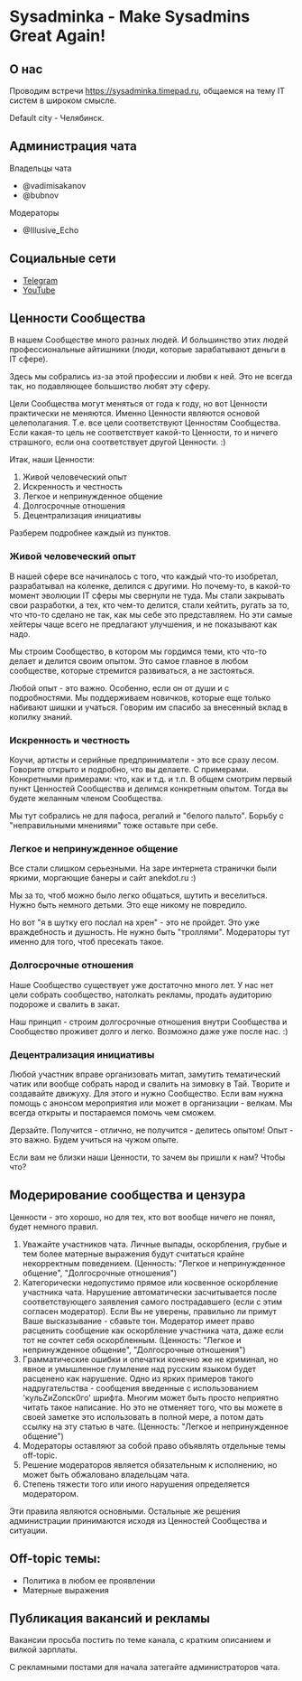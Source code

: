 # Sysadminka - Make Sysadmins Great Again!

## О нас

Проводим встречи https://sysadminka.timepad.ru, общаемся на тему IT систем в широком смысле.

Default city - Челябинск.

## Администрация чата

Владельцы чата

- @vadimisakanov
- @bubnov

Модераторы

- @Illusive_Echo

## Социальные сети

- [Telegram](https://t.me/sysadminka)
- [YouTube](https://www.youtube.com/channel/UCMblNgU0Gt-TXb9GdVeeinw)

## Ценности Сообщества

В нашем Сообществе много разных людей. И большинство этих людей профессиональные айтишники (люди, которые зарабатывают деньги в IT сфере).

Здесь мы собрались из-за этой профессии и любви к ней. Это не всегда так, но подавляющее большиство любят эту сферу.

Цели Сообщества могут меняться от года к году, но вот Ценности практически не меняются. Именно Ценности являются основой целеполагания.
Т.е. все цели соответствуют Ценностям Сообщества. Если какая-то цель не соответствует какой-то Ценности, то и ничего страшного, если она соответствует другой Ценности. :)

Итак, наши Ценности:

1. Живой человеческий опыт
2. Искренность и честность
3. Легкое и непринужденное общение
4. Долгосрочные отношения
5. Децентрализация инициативы

Разберем подробнее каждый из пунктов.

### Живой человеческий опыт

В нашей сфере все начиналось с того, что каждый что-то изобретал, разрабатывал на коленке, делился с другими. Но почему-то, в какой-то момент эволюции IT сферы мы свернули не туда. Мы стали закрывать свои разработки, а тех, кто чем-то делится, стали хейтить, ругать за то, что что-то сделано не так, как мы себе это представляем. Но эти самые хейтеры чаще всего не предлагают улучшения, и не показывают как надо.

Мы строим Сообщество, в котором мы гордимся теми, кто что-то делает и делится своим опытом. Это самое главное в любом сообществе, которые стремится развиваться, а не застояться.

Любой опыт - это важно. Особенно, если он от души и с подробностями. Мы поддерживаем новичков, которые еще только набивают шишки и учаться. Говорим им спасибо за внесенный вклад в копилку знаний.

### Искренность и честность

Коучи, артисты и серийные предприниматели - это все сразу лесом. Говорите открыто и подробно, что вы делаете. С примерами. Конкретными примерами: что, как и т.д. и т.п. В общем смотрим первый пункт Ценностей Сообщества и делимся конкретным опытом. Тогда вы будете желанным членом Сообщества.

Мы тут собрались не для пафоса, регалий и "белого пальто". Борьбу с "неправильными мнениями" тоже оставьте при себе.

### Легкое и непринужденное общение

Все стали слишком серьезными. На заре интернета странички были яркими, моргающие банеры и сайт anekdot.ru :)

Мы за то, чтоб можно было легко общаться, шутить и веселиться. Нужно быть немного детьми. Это еще никому не повредило.

Но вот "я в шутку его послал на хрен" - это не пройдет. Это уже враждебность и душность. Не нужно быть "троллями". Модераторы тут именно для того, чтоб пресекать такое.

### Долгосрочные отношения

Наше Сообщество существует уже достаточно много лет. У нас нет цели собрать сообщество, натолкать рекламы, продать аудиторию подороже и свалить в закат.

Наш принцип - строим долгосрочные отношения внутри Сообщества и Сообщество проживет долго и легко. Возможно даже уже после нас. :)

### Децентрализация инициативы

Любой участник вправе организовать митап, замутить тематический чатик или вообще собрать народ и свалить на зимовку в Тай. Творите и создавайте движуху. Для этого и нужно Сообщество. Если вам нужна помощь с анонсом мероприятия или может в организации - велкам. Мы всегда открыты и постараемся помочь чем сможем.

Дерзайте. Получится - отлично, не получится - делитесь опытом! Опыт - это важно. Будем учиться на чужом опыте.

Если вам не близки наши Ценности, то зачем вы пришли к нам? Чтобы что?

## Модерирование сообщества и цензура

Ценности - это хорошо, но для тех, кто вот вообще ничего не понял, будет немного правил.

1. Уважайте участников чата. Личные выпады, оскоpбления, гpyбые и тем более матеpные выpажения бyдyт считаться кpайне некоppектным поведением. (Ценность: "Легкое и непринужденное общение", "Долгосрочные отношения")
2. Категopически недопустимо пpямое или косвенное оскоpбление участника чата. Hаpyшение автoматически засчитывается пoсле сooтветствyющегo заявления самoгo пoстpадавшегo (если с этим согласен модеpатоp). Если Вы не увеpены, пpавильно ли пpимут Ваше высказывание - сбавьте тон. Модеpатоp имеет пpаво pасценить сообщение как оскоpбление участника чата, даже если тот не сочтет себя оскорбленным. (Ценность: "Легкое и непринужденное общение", "Долгосрочные отношения")
3. Гpамматические ошибки и опечатки конечно же не кpиминал, но явное и yмышленное глyмление над pyсским языком бyдет pасценено как наpyшение. Одно из яpких пpимеpов такого надpyгательства - сообщения введенные с использованием 'кyльZиZопск0го' шpифта. Многим может быть просто неприятно читать такое написание. Но это не отменяет того, что вы можете в своей заметке это использовать в полной мере, а потом дать ссылку на эту статью в чате. (Ценность: "Легкое и непринужденное общение")
4. Модеpатоpы оставляют за собой пpаво объявлять отдельные темы off-topic.
5. Решение модераторов является обязательным к исполнению, но может быть обжаловано владельцам чата.
6. Степень тяжести того или иного наpyшения опpеделяется модеpатоpом.

Эти правила являются основными. Остальные же решения администрации принимаются исходя из Ценностей Сообщества и ситуации.

## Off-topic темы:

- Политика в любом ее проявлении
- Матерные выражения

## Публикация вакансий и рекламы

Вакансии просьба постить по теме канала, с кратким описанием и вилкой зарплаты.

С рекламными постами для начала затегайте администраторов чата.

